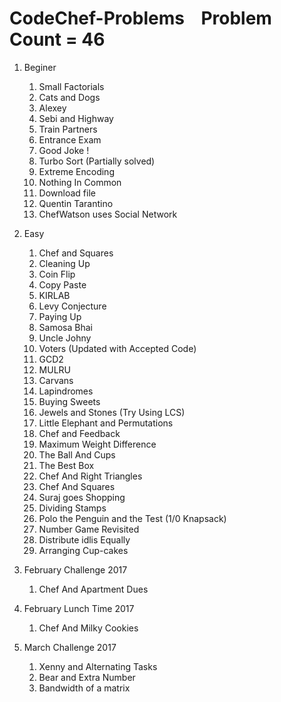 # CodeChef-Problems         &nbsp;&nbsp; Problem Count = 46

1. Beginer
    1. Small Factorials
    2. Cats and Dogs
    3. Alexey
    4. Sebi and Highway
    5. Train Partners
    6. Entrance Exam
    7. Good Joke !
    8. Turbo Sort (Partially solved)
    9. Extreme Encoding
    10. Nothing In Common
    11. Download file  
    12. Quentin Tarantino
    13. ChefWatson uses Social Network

2. Easy
    1. Chef and Squares
    2. Cleaning Up
    3. Coin Flip
    4. Copy Paste
    5. KIRLAB
    6. Levy Conjecture
    7. Paying Up
    8. Samosa Bhai
    9. Uncle Johny
    10. Voters (Updated with Accepted Code)
    11. GCD2
    12. MULRU
    13. Carvans
    14. Lapindromes
    15. Buying Sweets
    16. Jewels and Stones (Try Using LCS)
    17. Little Elephant and Permutations
    18. Chef and Feedback
    19. Maximum Weight Difference
    20. The Ball And Cups
    21. The Best Box
    22. Chef And Right Triangles
    23. Chef And Squares
    24. Suraj goes Shopping
    25. Dividing Stamps
    26. Polo the Penguin and the Test (1/0 Knapsack)
    27. Number Game Revisited
    28. Distribute idlis Equally
    29. Arranging Cup-cakes

3. February Challenge 2017
    1. Chef And Apartment Dues

4. February Lunch Time 2017
    1. Chef And Milky Cookies

5. March Challenge 2017
    1. Xenny and Alternating Tasks
    2. Bear and Extra Number
    3. Bandwidth of a matrix
